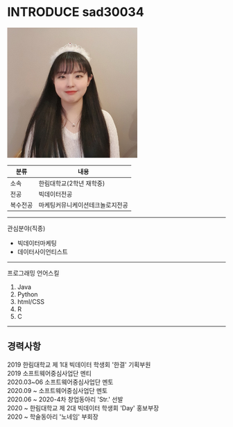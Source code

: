 # INTRODUCE sad30034
<img src="profile_img.jpg" width="300" hegith="300">

| 분류     | 내용                             |
|----------|----------------------------------|
| 소속     | 한림대학교(2학년 재학중)           |
| 전공     | 빅데이터전공                     |
| 복수전공 | 마케팅커뮤니케이션테크놀로지전공 |
---
관심분야(직종)   
* 빅데이터마케팅
* 데이터사이언티스트
---
프로그래밍 언어스킬
1. Java
2. Python
3. html/CSS
4. R
5. C
---
## 경력사항
2019 한림대학교 제 1대 빅데이터 학생회 '한결' 기획부원   
2019 소프트웨어중심사업단 멘티   
2020.03~06 소프트웨어중심사업단 멘토   
2020.09 ~ 소프트웨어중심사업단 멘토   
2020.06 ~ 2020-4차 창업동아리 'Str.' 선발   
2020 ~ 한림대학교 제 2대 빅데이터 학생회 'Day' 홍보부장   
2020 ~ 학술동아리 '노네임' 부회장   

